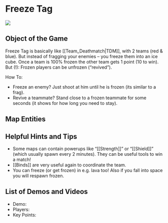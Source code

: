 Freeze Tag
==========

![](>http://pics.nexuizninjaz.com/images/gdx5hm4yy93dab41bu.jpg)

Object of the Game
------------------

Freeze Tag is basically like [[Team\_Deathmatch|TDM]], with 2 teams (red & blue). But instead of fragging your enemies – you freeze them into an ice cube. Once a team is 100% frozen the other team gets 1 point (10 to win).
But (!): Frozen players can be unfrozen (“revived”).

How To:

- Freeze an enemy? Just shoot at him until he is frozen (its similar to a frag).
- Revive a teammate? Stand close to a frozen teammate for some seconds (it shows for how long you need to stay).

Map Entities
------------

<Insert Map Entities here>

Helpful Hints and Tips
----------------------

- Some maps can contain powerups like “[[Strength]]” or “[[Shield]]” (which usually spawn every 2 minutes). They can be useful tools to win a match!
- [[Binds]] are very useful again to coordinate the team.
- You can freeze (or get frozen) in e.g. lava too! Also if you fall into space you will respawn frozen.

List of Demos and Videos
------------------------

-   Demo: <Insert Demo or Video Here>
-   Players: <Insert Player Names Here>
-   Key Points: <Insert key points in match here>


